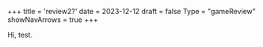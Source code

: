 +++
title = 'review2?'
date = 2023-12-12
draft = false
Type = "gameReview"
showNavArrows = true
+++

Hi, test.